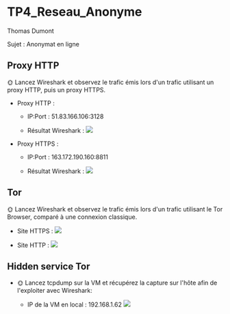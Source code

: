 # TP4_Reseau_Anonyme
Thomas Dumont

Sujet : Anonymat en ligne

## Proxy HTTP

🌞 Lancez Wireshark et observez le trafic émis lors d'un trafic utilisant un proxy HTTP, puis un proxy HTTPS.

* Proxy HTTP :
    * IP:Port : 51.83.166.106:3128

    * Résultat Wireshark :
        ![](https://i.ibb.co/g3yLDsM/01-WS-Proxy-HTTP.png)

* Proxy HTTPS :
    * IP:Port : 163.172.190.160:8811

    * Résultat Wireshark :
        ![](https://i.ibb.co/b5ddLPk/02-WS-Proxy-HTTPS.png)

## Tor

🌞 Lancez Wireshark et observez le trafic émis lors d'un trafic utilisant le Tor Browser, comparé à une connexion classique.

* Site HTTPS :
    ![](https://i.ibb.co/6g7fcvc/04-WS-Tor-HTTPS.png)

* Site HTTP : 
    ![](https://i.ibb.co/nQrdZbf/05-WS-Tor-HTTP.png)

## Hidden service Tor

* 🌞 Lancez tcpdump sur la VM et récupérez la capture sur l'hôte afin de l'exploiter avec Wireshark: 

    * IP de la VM en local : 192.168.1.62 
    ![](https://i.ibb.co/CB5ZVts/06-WS-Centos-Tor.png)

